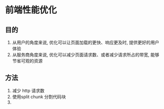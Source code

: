 # 前端性能优化

## 目的

1. 从用户的角度来说, 优化可以让页面加载的更快、响应更及时, 提供更好的用户体验
2. 从服务商角度来说, 优化可以减少页面请求数、或者减少请求所占的带宽, 能够节省可观的资源

## 方法

1. 减少 http 请求数
2. 使用split chunk 分割代码块
3. 
